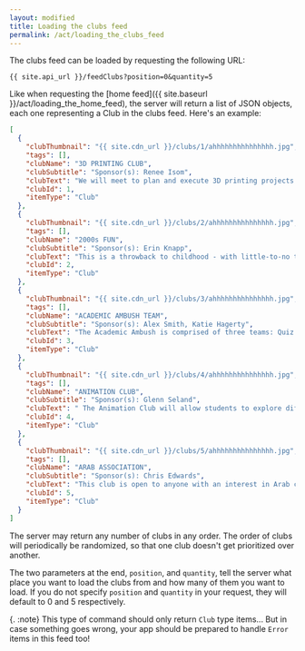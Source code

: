 ```yaml
---
layout: modified
title: Loading the clubs feed
permalink: /act/loading_the_clubs_feed
---
```

The clubs feed can be loaded by requesting the following URL:
```
{{ site.api_url }}/feedClubs?position=0&quantity=5
```
Like when requesting the [home feed]({{ site.baseurl }}/act/loading_the_home_feed), the server will return a list of JSON objects, each one representing a Club in the clubs feed. Here's an example:
```json
[
  {
    "clubThumbnail": "{{ site.cdn_url }}/clubs/1/ahhhhhhhhhhhhhhh.jpg",
    "tags": [],
    "clubName": "3D PRINTING CLUB",
    "clubSubtitle": "Sponsor(s): Renee Isom",
    "clubText": "We will meet to plan and execute 3D printing projects using the equipment in the media center. We will also fundraise to afford more printing materials. Open to everyone, regardless of experience!",
    "clubId": 1,
    "itemType": "Club"
  },
  {
    "clubThumbnail": "{{ site.cdn_url }}/clubs/2/ahhhhhhhhhhhhhhh.jpg",
    "tags": [],
    "clubName": "2000s FUN",
    "clubSubtitle": "Sponsor(s): Erin Knapp",
    "clubText": "This is a throwback to childhood - with little-to-no technology. We're going to play board games, do crafts, make bracelets, work on puzzles, and use sidewalk chalk to create a stress-free environment for students to gather and socialize for fun! The goal is social interaction and creating a sense of belonging at FHS",
    "clubId": 2,
    "itemType": "Club"
  },
  {
    "clubThumbnail": "{{ site.cdn_url }}/clubs/3/ahhhhhhhhhhhhhhh.jpg",
    "tags": [],
    "clubName": "ACADEMIC AMBUSH TEAM",
    "clubSubtitle": "Sponsor(s): Alex Smith, Katie Hagerty",
    "clubText": "The Academic Ambush is comprised of three teams: Quiz Bowl, Spell Bowl, and Academic Super Bowl. Quiz Bowl is a team-based, Jeopardy-like trivia competition. Spell Bowl is a team-based spelling bee. Academic Super Bowl is a multidisciplinary team competition unified by them. See Mr. Smith or Ms. Hagerty for information on all three! ",
    "clubId": 3,
    "itemType": "Club"
  },
  {
    "clubThumbnail": "{{ site.cdn_url }}/clubs/4/ahhhhhhhhhhhhhhh.jpg",
    "tags": [],
    "clubName": "ANIMATION CLUB",
    "clubSubtitle": "Sponsor(s): Glenn Seland",
    "clubText": " The Animation Club will allow students to explore different animation mediums and learn about the different aspects of animation production. We will initially start with learning how to animate, but in the end, we hope to create a 3-5 minute animated short film to submit to the All-American High School Film Festival in early March 2023.",
    "clubId": 4,
    "itemType": "Club"
  },
  {
    "clubThumbnail": "{{ site.cdn_url }}/clubs/5/ahhhhhhhhhhhhhhh.jpg",
    "tags": [],
    "clubName": "ARAB ASSOCIATION",
    "clubSubtitle": "Sponsor(s): Chris Edwards",
    "clubText": "This club is open to anyone with an interest in Arab culture or connecting with Arab people. Our hope is to create a sense of belonging for all students and create an opportunity for new friendships.",
    "clubId": 5,
    "itemType": "Club"
  }
]
```
The server may return any number of clubs in any order. The order of clubs will periodically be randomized, so that one club doesn't get prioritized over another.

The two parameters at the end, `position`, and `quantity`, tell the server what place you want to load the clubs from and how many of them you want to load. If you do not specify `position` and `quantity` in your request, they will default to 0 and 5 respectively.

{. :note}
This type of command should only return `Club` type items... But in case something goes wrong, your app should be prepared to handle `Error` items in this feed too!